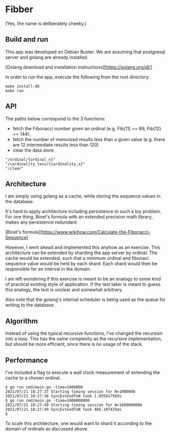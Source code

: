 # Fibber

(Yes, the name is deliberately cheeky.)

## Build and run

This app was developed on Debian Buster. We are assuming that postgresql server and golang are already 
installed. 

[Golang download and installation instructions][https://golang.org/dl/]

In order to run the app, execute the following 
from the root directory:

```
make install-db
make run
```

## API

The paths below correspond to the 3 functions:

- fetch the Fibonacci number given an ordinal (e.g. Fib(11) == 89, Fib(12) == 144), 
- fetch the number of memoized results less than a given value (e.g. there are 12 intermediate results less than 120)
- clear the data store.

```
"/ordinal/{ordinal_n}"
"/cardinality_less/{cardinality_x}"
"/clear"
```

## Architecture

I am simply using golang as a cache, while storing the sequence values in the database.

It's hard to apply architecture including persistence to such a toy problem. For one thing, Binet's formula 
with an extended precision math library, makes any persistence redundant:

[Binet's formula][https://www.wikihow.com/Calculate-the-Fibonacci-Sequence]

However, I went ahead and implemented this anyhow as an exercise. This architecture can be extended by sharding
the app server by ordinal. The cache would be extended, such that a minimum ordinal and fibonaci sequence value 
would be held by each shard. Each shard would then be responsible for an interval in the domain.

I am left wondering if this exercise is meant to be an analogy to some kind of practical existing style of 
application. If the test taker is meant to guess this analogy, the test is unclear and somewhat arbitrary.

Also note that the golang's internal scheduler is being used as the queue for writing to the database.

## Algorithm

Instead of using the typical recursive functions, I've changed the recursion into a loop. This has the same 
complexity as the recursive implementation, but should be more efficient, since there is no usage of the stack.

## Performance

I've included a flag to execute a wall clock measurement of extending the cache to a chosen ordinal.

```
$ go run cmd/main.go -time=1000000
2021/07/21 18:27:37 Starting timing session for N=1000000
2021/07/21 18:27:38 SyncExtendToN took 1.055017569s
$ go run cmd/main.go -time=1000000000
2021/07/21 18:27:49 Starting timing session for N=1000000000
2021/07/21 18:27:49 SyncExtendToN took 488.187435ms
$
```

To scale this architecture, one would want to shard it according to the domain of ordinals as discussed above. 